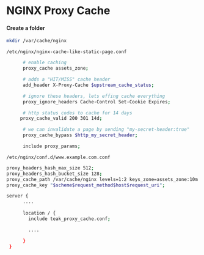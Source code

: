 # NGINX Proxy Cache

#### Create a folder

```sh
mkdir /var/cache/nginx
```

`/etc/nginx/nginx-cache-like-static-page.conf`

```sh
      # enable caching
      proxy_cache assets_zone;

      # adds a "HIT/MISS" cache header
      add_header X-Proxy-Cache $upstream_cache_status;

      # ignore these headers, lets effing cache everything
      proxy_ignore_headers Cache-Control Set-Cookie Expires;

      # http status codes to cache for 14 days
     proxy_cache_valid 200 301 14d;

      # we can invalidate a page by sending "my-secret-header:true"
      proxy_cache_bypass $http_my_secret_header;

      include proxy_params;

```

`/etc/nginx/conf.d/www.example.com.conf`

```sh
proxy_headers_hash_max_size 512;
proxy_headers_hash_bucket_size 128;
proxy_cache_path /var/cache/nginx levels=1:2 keys_zone=assets_zone:10m inactive=60m;
proxy_cache_key "$scheme$request_method$host$request_uri";

server {
      ....
      
      location / {
        include teak_proxy_cache.conf;

        ....

      }
 }
```
